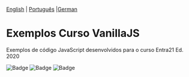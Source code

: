 [English](./README.md) | [Português](./README-pt_BR.md) |[German](./README-de_DE.md)
# Exemplos Curso VanillaJS 
Exemplos de código JavaScript desenvolvidos para o curso Entra21 Ed. 2020 

![Badge](https://img.shields.io/badge/Projeto-Entra21-blue)
![Badge](https://img.shields.io/badge/Curso-JavaScript/ReactJs-blue)
![Badge](https://img.shields.io/badge/Ano-2020-blue)


